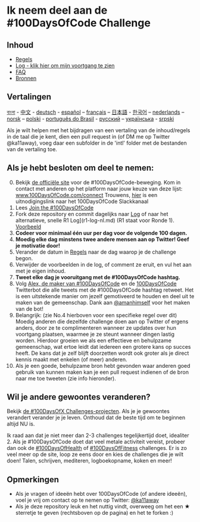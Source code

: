 # Ik neem deel aan de #100DaysOfCode Challenge

## Inhoud

* [Regels](regels.md)
* [Log - klik hier om mijn voortgang te zien](log-nl.md)
* [FAQ](FAQ-nl.md)
* [Bronnen](bronnen.md)

## Vertalingen
[বাংলা](../bn/README.md) - [中文](../ch/README.md) - [deutsch](../de/README.md) - [español](../es/README.md) – [français](../fr/FAQ-fr.md) – [日本語](../ja/README.md) - [한국어](../ko/README-ko.md) – [nederlands](README.md) – [norsk](../no/README.md) –  [polski](../pl/README.md) - [português do Brasil](../pt-br/LEIAME.md) - [русский](../ru/README-ru.md) – [українська](../ua/README-ua.md) - [srpski](intl/sr/README-sr.md)

Als je wilt helpen met het bijdragen van een vertaling van de inhoud/regels in de taal die je kent, dien een pull request in (of DM me op Twitter @ka11away), voeg daar een subfolder in de 'intl' folder met de bestanden van de vertaling toe.

## Als je hebt besloten om deel te nemen:

0.  Bekijk [de officiële site](http://100daysofcode.com/) voor de #100DaysOfCode-beweging. Kom in contact met anderen op het platform naar jouw keuze van deze lijst: www.100DaysOfCode.com/connect
    Trouwens, [hier](https://www.100daysofcode.com/slack) is een uitnodigingslink naar het 100DaysOfCode Slackkanaal
1.  Lees [Join the #100DaysOfCode](https://medium.freecodecamp.com/join-the-100daysofcode-556ddb4579e4)
2.  Fork deze repository en commit dagelijks naar [Log](log-nl.md) of naar het alternatieve, snelle R1 Log](r1-log-nl.md) (R1 staat voor Ronde 1). [Voorbeeld](https://github.com/Kallaway/100-days-kallaway-log)
3.  **Codeer voor minimaal één uur per dag voor de volgende 100 dagen.**
4.  **Moedig elke dag minstens twee andere mensen aan op Twitter! Geef je motivatie door!**
5.  Verander de datum in [Regels](regels.md) naar de dag waarop je de challenge begon.
6.  Verwijder de voorbeelden in de log, of comment ze eruit, en vul het aan met je eigen inhoud.
7.  **Tweet elke dag je vooruitgang met de #100DaysOfCode hashtag.**
8.  Volg [Alex, de maker van #100DaysOfCode](https://twitter.com/ka11away) en de [100DaysOfCode](https://twitter.com/_100DaysOfCode) Twitterbot die alle tweets met de #100DaysOfCode hashtag retweet. Het is een uitstekende manier om jezelf gemotiveerd te houden en deel uit te maken van de gemeenschap. Dank aan [@amanhimself](https://twitter.com/amanhimself) voor het maken van de bot!
9.  Belangrijk: (zie No.4 hierboven voor een specifieke regel over dit) Moedig anderen die dezelfde challenge doen aan op Twitter of ergens anders, door ze te complimenteren wanneer ze updates over hun voortgang plaatsen, waarmee je ze steunt wanneer dingen lastig worden. Hierdoor groeien we als een effectieve en behulpzame gemeenschap, wat ertoe leidt dat iedereen een grotere kans op succes heeft. De kans dat je zelf blijft doorzetten wordt ook groter als je direct kennis maakt met enkelen (of meer) anderen.
10.  Als je een goede, behulpzame bron hebt gevonden waar anderen goed gebruik van kunnen maken kan je een pull request indienen of de bron naar me toe tweeten (zie info hieronder).

## Wil je andere gewoontes veranderen?

Bekijk [de #100DaysOfX Challenges-projecten](http://100daysofx.com/). Als je je gewoontes verandert verander je je leven. Onthoud dat de beste tijd om te beginnen altijd NU is.

Ik raad aan dat je niet meer dan 2-3 challenges tegelijkertijd doet, idealiter 2. Als je #100DaysOfCode doet dat veel metale activiteit vereist, probeer dan ook de [#100DaysOfHealth](http://100daysofx.com/where-x-is/health/) of [#100DaysOfFitness](http://100daysofx.com/challenges/) challenges. Er is zo veel meer op de site, loop ze eens door en kies de challenges die je wilt doen! Talen, schrijven, mediteren, logboekopname, koken en meer!

## Opmerkingen

* Als je vragen of ideeën hebt over 100DaysOfCode (of andere ideeën), voel je vrij om contact op te nemen op Twitter: [@ka11away](https://twitter.com/ka11away)
* Als je deze repository leuk en het nuttig vindt, overweeg om het een &#9733; sterretje te geven (rechtsboven op de pagina) en het te forken :)